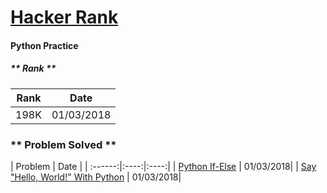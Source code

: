 # [Hacker Rank](https://www.hackerrank.com/)
#### Python Practice


##### ** Rank **

| Rank | Date |
|:----:|:----:|
| 198K | 01/03/2018|

### ** Problem Solved **

| Problem | Date |
| :------:|:----:|:----:|
| [Python If-Else](https://www.hackerrank.com/challenges/py-if-else/problem) | 01/03/2018|
| [Say "Hello, World!" With Python](https://www.hackerrank.com/challenges/py-hello-world/problem) | 01/03/2018|

